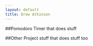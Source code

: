 ```yaml
---
layout: default
title: Drew Atkinson
---
```


##Pomodoro
Timer that does stuff

##Other Project
stuff that does stuff too 